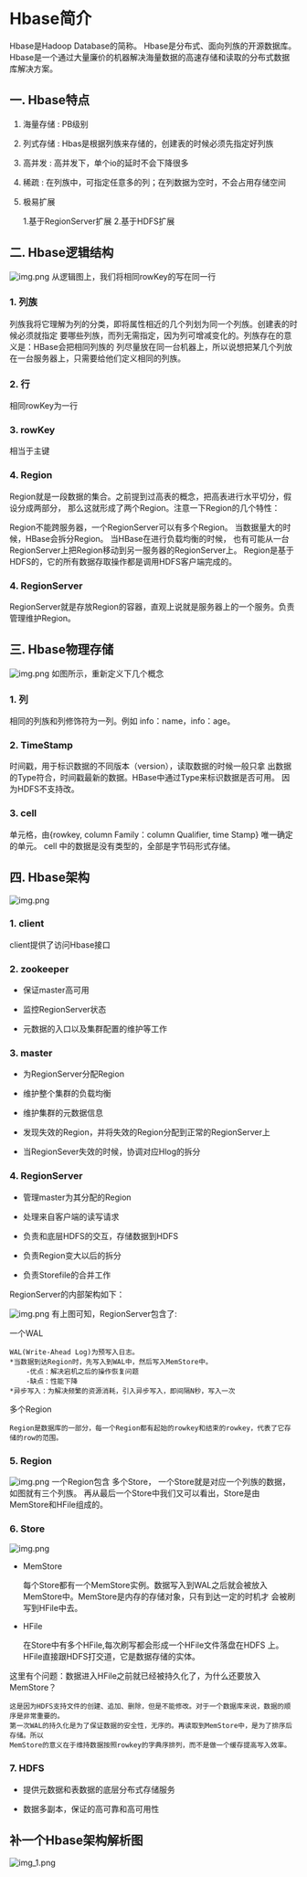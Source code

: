 
# Hbase简介

Hbase是Hadoop Database的简称。 Hbase是分布式、面向列族的开源数据库。
Hbase是一个通过大量廉价的机器解决海量数据的高速存储和读取的分布式数据库解决方案。

## 一. Hbase特点

1. 海量存储 : PB级别

2. 列式存储 : Hbas是根据列族来存储的，创建表的时候必须先指定好列族

3. 高并发 : 高并发下，单个io的延时不会下降很多

4. 稀疏 : 在列族中，可指定任意多的列；在列数据为空时，不会占用存储空间

5. 极易扩展

    1.基于RegionServer扩展
    2.基于HDFS扩展

## 二. Hbase逻辑结构
![img.png](Hbase专题/Hbase逻辑结构.png)
从逻辑图上，我们将相同rowKey的写在同一行
### 1. 列族
列族我将它理解为列的分类，即将属性相近的几个列划为同一个列族。创建表的时候必须就指定
要哪些列族，而列无需指定，因为列可增减变化的。列族存在的意义是：HBase会把相同列族的
列尽量放在同一台机器上，所以说想把某几个列放在一台服务器上，只需要给他们定义相同的列族。
### 2. 行
相同rowKey为一行
### 3. rowKey
相当于主键
### 4. Region
Region就是一段数据的集合。之前提到过高表的概念，把高表进行水平切分，假设分成两部分，
那么这就形成了两个Region。注意一下Region的几个特性：

Region不能跨服务器，一个RegionServer可以有多个Region。
当数据量大的时候，HBase会拆分Region。 当HBase在进行负载均衡的时候，
也有可能从一台RegionServer上把Region移动到另一服务器的RegionServer上。
Region是基于HDFS的，它的所有数据存取操作都是调用HDFS客户端完成的。
### 4. RegionServer
RegionServer就是存放Region的容器，直观上说就是服务器上的一个服务。负责管理维护Region。

## 三. Hbase物理存储
![img.png](Hbase专题/Hbase物理存储.png)
如图所示，重新定义下几个概念
### 1. 列
相同的列族和列修饰符为一列。例如 info：name，info：age。
### 2. TimeStamp
时间戳，用于标识数据的不同版本（version），读取数据的时候一般只拿
出数据的Type符合，时间戳最新的数据。HBase中通过Type来标识数据是否可用。
因为HDFS不支持改。
### 3. cell
单元格，由{rowkey, column Family：column Qualifier, time Stamp} 唯一确定的单元。
cell 中的数据是没有类型的，全部是字节码形式存储。

## 四. Hbase架构
![img.png](Hbase专题/Hbase架构图.png)

### 1. client
client提供了访问Hbase接口
### 2. zookeeper
* 保证master高可用

* 监控RegionServer状态

* 元数据的入口以及集群配置的维护等工作

### 3. master
* 为RegionServer分配Region

* 维护整个集群的负载均衡

* 维护集群的元数据信息

* 发现失效的Region，并将失效的Region分配到正常的RegionServer上

* 当RegionSever失效的时候，协调对应Hlog的拆分

### 4. RegionServer
* 管理master为其分配的Region

* 处理来自客户端的读写请求

* 负责和底层HDFS的交互，存储数据到HDFS

* 负责Region变大以后的拆分

* 负责Storefile的合并工作

RegionServer的内部架构如下：

![img.png](Hbase专题/RegionServer架构.png)
有上图可知，RegionServer包含了:

一个WAL

    WAL(Write-Ahead Log)为预写入日志。
    *当数据到达Region时，先写入到WAL中，然后写入MemStore中。
        -优点：解决宕机之后的操作恢复问题
        -缺点：性能下降
    *异步写入：为解决频繁的资源消耗，引入异步写入，即间隔N秒，写入一次
    
多个Region
    
    Region是数据库的一部分，每一个Region都有起始的rowkey和结束的rowkey，代表了它存储的row的范围。
### 5. Region
![img.png](Hbase专题/Region内部结构.png)
一个Region包含 多个Store，
一个Store就是对应一个列族的数据，如图就有三个列族。
再从最后一个Store中我们又可以看出，Store是由MemStore和HFile组成的。

### 6. Store
![img.png](Hbase专题/Store.png)
* MemStore

    每个Store都有一个MemStore实例。数据写入到WAL之后就会被放入
    MemStore中。MemStore是内存的存储对象，只有到达一定的时机才
    会被刷写到HFile中去。
* HFile
    
    在Store中有多个HFile,每次刷写都会形成一个HFile文件落盘在HDFS
    上。HFile直接跟HDFS打交道，它是数据存储的实体。

这里有个问题：数据进入HFile之前就已经被持久化了，为什么还要放入MemStore？

    这是因为HDFS支持文件的创建、追加、删除，但是不能修改。对于一个数据库来说，数据的顺序是非常重要的。
    第一次WAL的持久化是为了保证数据的安全性，无序的。再读取到MemStore中，是为了排序后存储。所以
    MemStore的意义在于维持数据按照rowkey的字典序排列，而不是做一个缓存提高写入效率。

### 7. HDFS
* 提供元数据和表数据的底层分布式存储服务

* 数据多副本，保证的高可靠和高可用性

## 补一个Hbase架构解析图
![img_1.png](Hbase专题/Hbase架构解析.png)
